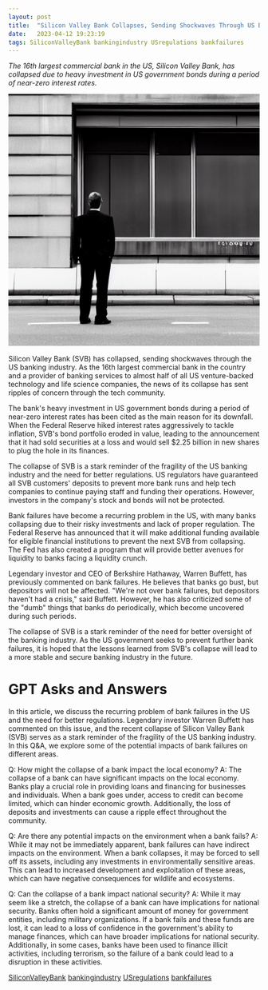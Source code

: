 ```yaml
---
layout: post
title:  "Silicon Valley Bank Collapses, Sending Shockwaves Through US Banking Industry"
date:   2023-04-12 19:23:19 
tags: SiliconValleyBank bankingindustry USregulations bankfailures
---
```

*The 16th largest commercial bank in the US, Silicon Valley Bank, has collapsed due to heavy investment in US government bonds during a period of near-zero interest rates.*

![A dark image of a bank building with a worried-looking person standing outside, holding a briefcase.](/assets/fceac067-aa55-4818-9f4d-82582c16eb57.jpg "Silicon Valley Bank Collapses, Sending Shockwaves Through US Banking Industry")

Silicon Valley Bank (SVB) has collapsed, sending shockwaves through the US banking industry. As the 16th largest commercial bank in the country and a provider of banking services to almost half of all US venture-backed technology and life science companies, the news of its collapse has sent ripples of concern through the tech community.

The bank's heavy investment in US government bonds during a period of near-zero interest rates has been cited as the main reason for its downfall. When the Federal Reserve hiked interest rates aggressively to tackle inflation, SVB's bond portfolio eroded in value, leading to the announcement that it had sold securities at a loss and would sell $2.25 billion in new shares to plug the hole in its finances.

The collapse of SVB is a stark reminder of the fragility of the US banking industry and the need for better regulations. US regulators have guaranteed all SVB customers' deposits to prevent more bank runs and help tech companies to continue paying staff and funding their operations. However, investors in the company's stock and bonds will not be protected.

Bank failures have become a recurring problem in the US, with many banks collapsing due to their risky investments and lack of proper regulation. The Federal Reserve has announced that it will make additional funding available for eligible financial institutions to prevent the next SVB from collapsing. The Fed has also created a program that will provide better avenues for liquidity to banks facing a liquidity crunch.

Legendary investor and CEO of Berkshire Hathaway, Warren Buffett, has previously commented on bank failures. He believes that banks go bust, but depositors will not be affected. "We're not over bank failures, but depositors haven't had a crisis," said Buffett. However, he has also criticized some of the "dumb" things that banks do periodically, which become uncovered during such periods.

The collapse of SVB is a stark reminder of the need for better oversight of the banking industry. As the US government seeks to prevent further bank failures, it is hoped that the lessons learned from SVB's collapse will lead to a more stable and secure banking industry in the future.

# GPT Asks and Answers

In this article, we discuss the recurring problem of bank failures in the US and the need for better regulations. Legendary investor Warren Buffett has commented on this issue, and the recent collapse of Silicon Valley Bank (SVB) serves as a stark reminder of the fragility of the US banking industry. In this Q&A, we explore some of the potential impacts of bank failures on different areas.

Q: How might the collapse of a bank impact the local economy?
A: The collapse of a bank can have significant impacts on the local economy. Banks play a crucial role in providing loans and financing for businesses and individuals. When a bank goes under, access to credit can become limited, which can hinder economic growth. Additionally, the loss of deposits and investments can cause a ripple effect throughout the community.

Q: Are there any potential impacts on the environment when a bank fails?
A: While it may not be immediately apparent, bank failures can have indirect impacts on the environment. When a bank collapses, it may be forced to sell off its assets, including any investments in environmentally sensitive areas. This can lead to increased development and exploitation of these areas, which can have negative consequences for wildlife and ecosystems.

Q: Can the collapse of a bank impact national security?
A: While it may seem like a stretch, the collapse of a bank can have implications for national security. Banks often hold a significant amount of money for government entities, including military organizations. If a bank fails and these funds are lost, it can lead to a loss of confidence in the government's ability to manage finances, which can have broader implications for national security. Additionally, in some cases, banks have been used to finance illicit activities, including terrorism, so the failure of a bank could lead to a disruption in these activities.

[SiliconValleyBank](/tags/SiliconValleyBank) [bankingindustry](/tags/bankingindustry) [USregulations](/tags/USregulations) [bankfailures](/tags/bankfailures)